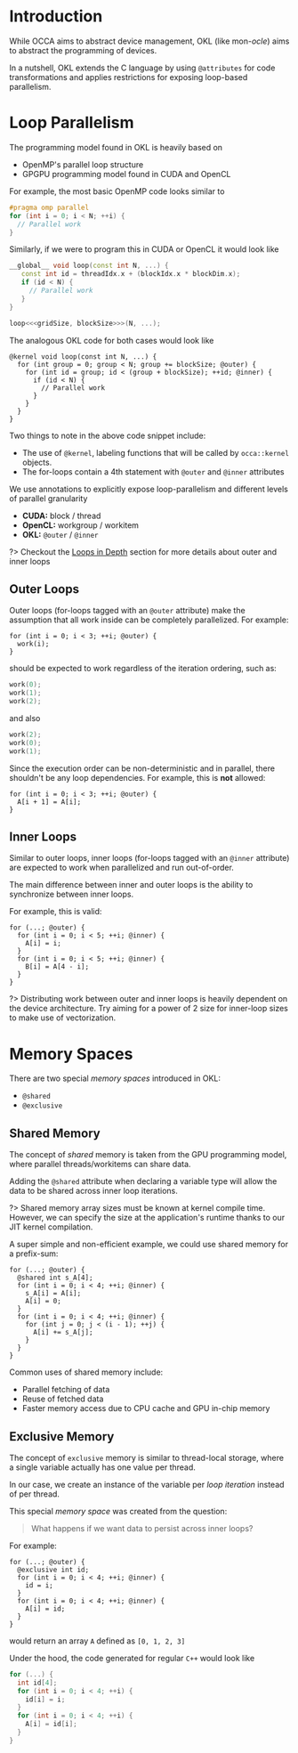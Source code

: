 # Introduction

While OCCA aims to abstract device management, OKL (like mon-*ocle*) aims to abstract the programming of devices.

In a nutshell, OKL extends the C language by using `@attributes` for code transformations and applies restrictions for exposing loop-based parallelism.

# Loop Parallelism

The programming model found in OKL is heavily based on

- OpenMP's parallel loop structure
- GPGPU programming model found in CUDA and OpenCL

For example, the most basic OpenMP code looks similar to

```cpp
#pragma omp parallel
for (int i = 0; i < N; ++i) {
  // Parallel work
}
```

Similarly, if we were to program this in CUDA or OpenCL it would look like

```cpp
__global__ void loop(const int N, ...) {
   const int id = threadIdx.x + (blockIdx.x * blockDim.x);
   if (id < N) {
     // Parallel work
   }
}

loop<<<gridSize, blockSize>>>(N, ...);
```

The analogous OKL code for both cases would look like

```okl
@kernel void loop(const int N, ...) {
  for (int group = 0; group < N; group += blockSize; @outer) {
    for (int id = group; id < (group + blockSize); ++id; @inner) {
      if (id < N) {
        // Parallel work
      }
    }
  }
}
```

Two things to note in the above code snippet include:

- The use of `@kernel`, labeling functions that will be called by `occa::kernel` objects.
- The for-loops contain a 4th statement with `@outer` and `@inner` attributes

We use annotations to explicitly expose loop-parallelism and different levels of parallel granularity

- **CUDA:** block / thread
- **OpenCL:** workgroup / workitem
- **OKL:** `@outer` / `@inner`

?> Checkout the [Loops in Depth](/guide/okl/loops-in-depth) section for more details about outer and inner loops

## Outer Loops

Outer loops (for-loops tagged with an `@outer` attribute) make the assumption that all work inside can be completely parallelized.
For example:

```okl
for (int i = 0; i < 3; ++i; @outer) {
  work(i);
}
```

should be expected to work regardless of the iteration ordering, such as:

```cpp
work(0);
work(1);
work(2);
```

and also

```cpp
work(2);
work(0);
work(1);
```

Since the execution order can be non-deterministic and in parallel, there shouldn't be any loop dependencies.
For example, this is **not** allowed:

```okl
for (int i = 0; i < 3; ++i; @outer) {
  A[i + 1] = A[i];
}
```

## Inner Loops

Similar to outer loops, inner loops (for-loops tagged with an `@inner` attribute) are expected to work when parallelized and run out-of-order.

The main difference between inner and outer loops is the ability to synchronize between inner loops.

For example, this is valid:

```okl
for (...; @outer) {
  for (int i = 0; i < 5; ++i; @inner) {
    A[i] = i;
  }
  for (int i = 0; i < 5; ++i; @inner) {
    B[i] = A[4 - i];
  }
}
```

?>
    Distributing work between outer and inner loops is heavily dependent on the device architecture.
    Try aiming for a power of 2 size for inner-loop sizes to make use of vectorization.

# Memory Spaces

There are two special _memory spaces_ introduced in OKL:

- `@shared`
- `@exclusive`

## Shared Memory

The concept of _shared_ memory is taken from the GPU programming model, where parallel threads/workitems can share data.

Adding the `@shared` attribute when declaring a variable type will allow the data to be shared across inner loop iterations.

?>
    Shared memory array sizes must be known at kernel compile time.
    However, we can specify the size at the application's runtime thanks to our JIT kernel compilation.

A super simple and non-efficient example, we could use shared memory for a prefix-sum:

```okl
for (...; @outer) {
  @shared int s_A[4];
  for (int i = 0; i < 4; ++i; @inner) {
    s_A[i] = A[i];
    A[i] = 0;
  }
  for (int i = 0; i < 4; ++i; @inner) {
    for (int j = 0; j < (i - 1); ++j) {
      A[i] += s_A[j];
    }
  }
}
```

Common uses of shared memory include:

- Parallel fetching of data
- Reuse of fetched data
- Faster memory access due to CPU cache and GPU in-chip memory

## Exclusive Memory

The concept of `exclusive` memory is similar to thread-local storage, where a single variable actually has one value per thread.

In our case, we create an instance of the variable per _loop iteration_ instead of per thread.

This special _memory space_ was created from the question:

> What happens if we want data to persist across inner loops?

For example:

```okl
for (...; @outer) {
  @exclusive int id;
  for (int i = 0; i < 4; ++i; @inner) {
    id = i;
  }
  for (int i = 0; i < 4; ++i; @inner) {
    A[i] = id;
  }
}
```

would return an array `A` defined as `[0, 1, 2, 3]`

Under the hood, the code generated for regular `C++` would look like

```cpp
for (...) {
  int id[4];
  for (int i = 0; i < 4; ++i) {
    id[i] = i;
  }
  for (int i = 0; i < 4; ++i) {
    A[i] = id[i];
  }
}
```
